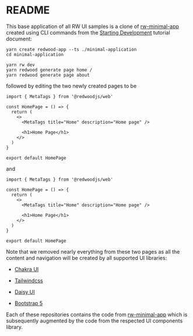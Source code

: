 # README

This base application of all RW UI samples is a clone of [rw-minimal-app](https://github.com/adriatic/rw-minimal-app) created using CLI commands from the [Starting Development](https://redwoodjs.com/docs/tutorial/chapter1/installation) tutorial document:

```
yarn create redwood-app --ts ./minimal-application
cd minimal-application

yarn rw dev
yarn redwood generate page home /
yarn redwood generate page about
```

followed by editing the two newly created pages to be

```
import { MetaTags } from '@redwoodjs/web'

const HomePage = () => {
  return (
    <>
      <MetaTags title="Home" description="Home page" />

      <h1>Home Page</h1>
    </>
  )
}

export default HomePage
```

and

```
import { MetaTags } from '@redwoodjs/web'

const HomePage = () => {
  return (
    <>
      <MetaTags title="Home" description="Home page" />

      <h1>Home Page</h1>
    </>
  )
}

export default HomePage

```

Note that we removed nearly everything from these two pages as all the content and navigation will be created by all supported UI libraries:

- [Chakra UI](https://github.com/adriatic/rw-chakra)

- [Tailwindcss](https://tailwindcss.com/?ref=creativetim)

- [Daisy UI](https://github.com/adriatic/rw-daisyUI)

- [Bootstrap 5](https://github.com/adriatic/rw-Boostrap-5)

Each of these repositories contains the code from [rw-minimal-app](https://github.com/adriatic/rw-minimal-app) which is subsequently augmented by the code from the respected UI components library.
